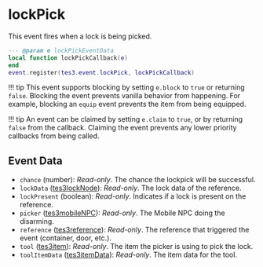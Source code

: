 # lockPick

This event fires when a lock is being picked.

```lua
--- @param e lockPickEventData
local function lockPickCallback(e)
end
event.register(tes3.event.lockPick, lockPickCallback)
```

!!! tip
	This event supports blocking by setting `e.block` to `true` or returning `false`. Blocking the event prevents vanilla behavior from happening. For example, blocking an `equip` event prevents the item from being equipped.

!!! tip
	An event can be claimed by setting `e.claim` to `true`, or by returning `false` from the callback. Claiming the event prevents any lower priority callbacks from being called.

## Event Data

* `chance` (number): *Read-only*. The chance the lockpick will be successful.
* `lockData` ([tes3lockNode](../../types/tes3lockNode)): *Read-only*. The lock data of the reference.
* `lockPresent` (boolean): *Read-only*. Indicates if a lock is present on the reference.
* `picker` ([tes3mobileNPC](../../types/tes3mobileNPC)): *Read-only*. The Mobile NPC doing the disarming.
* `reference` ([tes3reference](../../types/tes3reference)): *Read-only*. The reference that triggered the event (container, door, etc.).
* `tool` ([tes3item](../../types/tes3item)): *Read-only*. The item the picker is using to pick the lock.
* `toolItemData` ([tes3itemData](../../types/tes3itemData)): *Read-only*. The item data for the tool.

